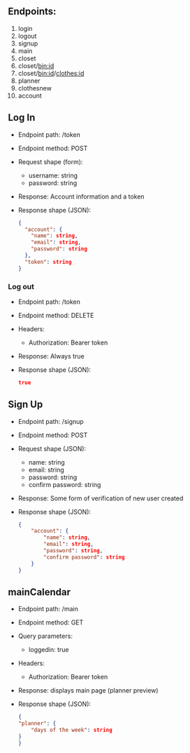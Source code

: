 ## Endpoints:
1. login
2. logout
3. signup
4. main
5. closet
6. closet/<bin:id>
7. closet/<bin:id>/<clothes:id>
8. planner
9. clothesnew
10. account


## Log In

* Endpoint path: /token
* Endpoint method: POST

* Request shape (form):
  * username: string
  * password: string

* Response: Account information and a token
* Response shape (JSON):
    ```json
    {
      "account": {
        "name": string,
        "email": string,
        "password": string
      },
      "token": string
    }
    ```


### Log out

* Endpoint path: /token
* Endpoint method: DELETE

* Headers:
  * Authorization: Bearer token

* Response: Always true
* Response shape (JSON):
    ```json
    true
    ```

## Sign Up

* Endpoint path: /signup
* Endpoint method: POST

* Request shape (JSON):
    * name: string
    * email: string
    * password: string
    * confirm password: string

* Response: Some form of verification of new user created
* Response shape (JSON):
    ```json
    {
        "account": {
            "name": string,
            "email": string,
            "password": string,
            "confirm password": string
        }
    }
    ```

## mainCalendar
* Endpoint path: /main
* Endpoint method: GET
* Query parameters:
    * loggedin: true

* Headers:
    * Authorization: Bearer token

* Response: displays main page (planner preview)
* Response shape (JSON):
    ```json
   {
    "planner": {
        "days of the week": string
    }
   }
    ```
